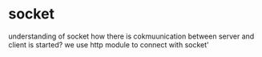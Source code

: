 # socket

understanding of socket
how there is cokmuunication between server and client is started?
we use http module to connect with socket'
